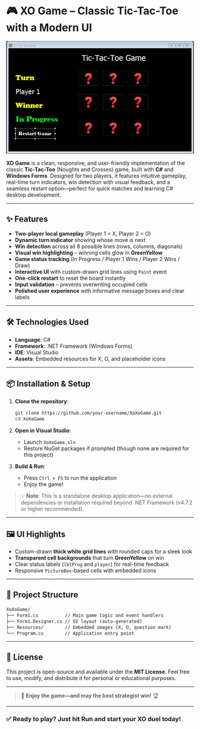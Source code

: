 # 🎮 XO Game – Classic Tic-Tac-Toe with a Modern UI

![Tic-Tac-Toe Screenshot](https://github.com/AHMEDMOM1/Xo-Game/blob/main/XoXoGame/Images/Screenshot%202025-10-20%20103632.png)  

**XO Game** is a clean, responsive, and user-friendly implementation of the classic **Tic-Tac-Toe** (Noughts and Crosses) game, built with **C#** and **Windows Forms**. Designed for two players, it features intuitive gameplay, real-time turn indicators, win detection with visual feedback, and a seamless restart option—perfect for quick matches and learning C# desktop development.

---

## ✨ Features

- **Two-player local gameplay** (Player 1 = X, Player 2 = O)
- **Dynamic turn indicator** showing whose move is next
- **Win detection** across all 8 possible lines (rows, columns, diagonals)
- **Visual win highlighting** – winning cells glow in **GreenYellow**
- **Game status tracking** (In Progress / Player 1 Wins / Player 2 Wins / Draw)
- **Interactive UI** with custom-drawn grid lines using `Paint` event
- **One-click restart** to reset the board instantly
- **Input validation** – prevents overwriting occupied cells
- **Polished user experience** with informative message boxes and clear labels

---

## 🛠️ Technologies Used

- **Language**: C#
- **Framework**: .NET Framework (Windows Forms)
- **IDE**: Visual Studio
- **Assets**: Embedded resources for X, O, and placeholder icons

---

## 📦 Installation & Setup

1. **Clone the repository**:
   ```bash
   git clone https://github.com/your-username/XoXoGame.git
   cd XoXoGame
   ```

2. **Open in Visual Studio**:
   - Launch `XoXoGame.sln`
   - Restore NuGet packages if prompted (though none are required for this project)

3. **Build & Run**:
   - Press `Ctrl + F5` to run the application
   - Enjoy the game!

> 💡 **Note**: This is a standalone desktop application—no external dependencies or installation required beyond .NET Framework (v4.7.2 or higher recommended).

---

## 🖼️ UI Highlights

- Custom-drawn **thick white grid lines** with rounded caps for a sleek look
- **Transparent cell backgrounds** that turn **GreenYellow** on win
- Clear status labels (`lblProg` and `player`) for real-time feedback
- Responsive `PictureBox`-based cells with embedded icons

---

## 📁 Project Structure

```
XoXoGame/
├── Form1.cs          // Main game logic and event handlers
├── Form1.Designer.cs // UI layout (auto-generated)
├── Resources/        // Embedded images (X, O, question mark)
└── Program.cs        // Application entry point
```

---

## 📝 License

This project is open-source and available under the **MIT License**. Feel free to use, modify, and distribute it for personal or educational purposes.

---
> 💬 **Enjoy the game—and may the best strategist win!** 🏆

---

### ✅ Ready to play? Just hit **Run** and start your XO duel today!
